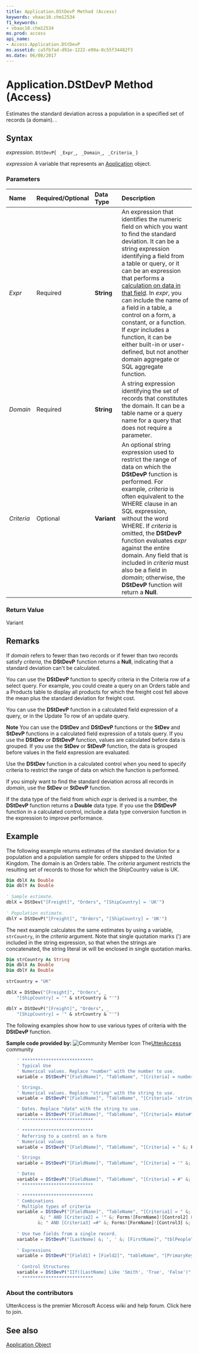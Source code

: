 ```yaml
---
title: Application.DStDevP Method (Access)
keywords: vbaac10.chm12534
f1_keywords:
- vbaac10.chm12534
ms.prod: access
api_name:
- Access.Application.DStDevP
ms.assetid: ca5fb7ad-d91e-1222-e99a-8c55f34482f3
ms.date: 06/08/2017
---
```



# Application.DStDevP Method (Access)

Estimates the standard deviation across a population in a specified set of records (a domain). .


## Syntax

 _expression_. `DStDevP`( ` _Expr_`, ` _Domain_`, ` _Criteria_` )

 _expression_ A variable that represents an [Application](Access.Application.md) object.


### Parameters



|**Name**|**Required/Optional**|**Data Type**|**Description**|
|:-----|:-----|:-----|:-----|
| _Expr_|Required|**String**|An expression that identifies the numeric field on which you want to find the standard deviation. It can be a string expression identifying a field from a table or query, or it can be an expression that performs a [calculation on data in that field](../access/Concepts/Criteria-Expressions/calculate-fields-in-domain-aggregate-functions.md). In  _expr_, you can include the name of a field in a table, a control on a form, a constant, or a function. If  _expr_ includes a function, it can be either built-in or user-defined, but not another domain aggregate or SQL aggregate function.|
| _Domain_|Required|**String**|A string expression identifying the set of records that constitutes the domain. It can be a table name or a query name for a query that does not require a parameter.|
| _Criteria_|Optional|**Variant**|An optional string expression used to restrict the range of data on which the  **DStDevP** function is performed. For example, _criteria_ is often equivalent to the WHERE clause in an SQL expression, without the word WHERE. If _criteria_ is omitted, the **DStDevP** function evaluates _expr_ against the entire domain. Any field that is included in _criteria_ must also be a field in _domain_; otherwise, the  **DStDevP** function will return a **Null**.|

### Return Value

Variant


## Remarks

If  _domain_ refers to fewer than two records or if fewer than two records satisfy _criteria_, the  **DStDevP** function returns a **Null**, indicating that a standard deviation can't be calculated.

You can use the  **DStDevP** function to specify criteria in the Criteria row of a select query. For example, you could create a query on an Orders table and a Products table to display all products for which the freight cost fell above the mean plus the standard deviation for freight cost.

You can use the  **DStDevP** function in a calculated field expression of a query, or in the Update To row of an update query.


 **Note**  You can use the  **DStDev** and **DStDevP** functions or the **StDev** and **StDevP** functions in a calculated field expression of a totals query. If you use the **DStDev** or **DStDevP** function, values are calculated before data is grouped. If you use the **StDev** or **StDevP** function, the data is grouped before values in the field expression are evaluated.

Use the  **DStDev** function in a calculated control when you need to specify criteria to restrict the range of data on which the function is performed.

If you simply want to find the standard deviation across all records in  _domain_, use the  **StDev** or **StDevP** function.

If the data type of the field from which  _expr_ is derived is a number, the **DStDevP** function returns a **Double** data type. If you use the **DStDevP** function in a calculated control, include a data type conversion function in the expression to improve performance.


## Example

The following example returns estimates of the standard deviation for a population and a population sample for orders shipped to the United Kingdom. The domain is an Orders table. The  _criteria_ argument restricts the resulting set of records to those for which the ShipCountry value is UK.


```vb
Dim dblX As Double 
Dim dblY As Double 
 
' Sample estimate. 
dblX = DStDev("[Freight]", "Orders", "[ShipCountry] = 'UK'") 
 
' Population estimate. 
dblY = DStDevP("[Freight]", "Orders", "[ShipCountry] = 'UK'")
```

The next example calculates the same estimates by using a variable,  `strCountry`, in the  _criteria_ argument. Note that single quotation marks (') are included in the string expression, so that when the strings are concatenated, the string literal `UK` will be enclosed in single quotation marks.




```vb
Dim strCountry As String 
Dim dblX As Double 
Dim dblY As Double 
 
strCountry = "UK" 
 
dblX = DStDev("[Freight]", "Orders", _ 
    "[ShipCountry] = '" & strCountry & "'") 
 
dblY = DStDevP("[Freight]", "Orders", _ 
    "[ShipCountry] = '" & strCountry & "'")
```



The following examples show how to use various types of criteria with the  **DStDevP** function.

 **Sample code provided by:**
![Community Member Icon](../images/8b9774c4-6c97-470e-b3a2-56d8f786444c.png) The[UtterAccess](https://www.utteraccess.com) community




```js
    ' ***************************
    ' Typical Use
    ' Numerical values. Replace "number" with the number to use.
    variable = DStDevP("[FieldName]", "TableName", "[Criteria] = number")

    ' Strings.
    ' Numerical values. Replace "string" with the string to use.
    variable = DStDevP("[FieldName]", "TableName", "[Criteria]= 'string'")

    ' Dates. Replace "date" with the string to use.
    variable = DStDevP("[FieldName]", "TableName", "[Criteria]= #date#")
    ' ***************************

    ' ***************************
    ' Referring to a control on a form
    ' Numerical values
    variable = DStDevP("[FieldName]", "TableName", "[Criteria] = " &; Forms!FormName!ControlName)

    ' Strings
    variable = DStDevP("[FieldName]", "TableName", "[Criteria] = '" &; Forms!FormName!ControlName &; "'")

    ' Dates
    variable = DStDevP("[FieldName]", "TableName", "[Criteria] = #" &; Forms!FormName!ControlName &; "#")
    ' ***************************

    ' ***************************
    ' Combinations
    ' Multiple types of criteria
    variable = DStDevP("[FieldName]", "TableName", "[Criteria1] = " &; Forms![FormName]![Control1] _
             &; " AND [Criteria2] = '" &; Forms![FormName]![Control2] &; "'" _
            &; " AND [Criteria3] =#" &; Forms![FormName]![Control3] &; "#")
    
    ' Use two fields from a single record.
    variable = DStDevP("[LastName] &; ', ' &; [FirstName]", "tblPeople", "[PrimaryKey] = 7")
            
    ' Expressions
    variable = DStDevP("[Field1] + [Field2]", "tableName", "[PrimaryKey] = 7")
    
    ' Control Structures
    variable = DStDevP("IIf([LastName] Like 'Smith', 'True', 'False')", "tableName", "[PrimaryKey] = 7")
    ' ***************************
```


### About the contributors

UtterAccess is the premier Microsoft Access wiki and help forum. Click here to join. 


## See also


[Application Object](Access.Application.md)


